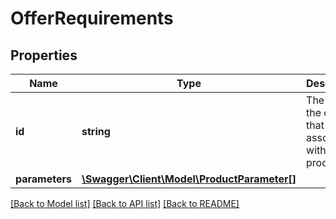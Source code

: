 # OfferRequirements

## Properties
Name | Type | Description | Notes
------------ | ------------- | ------------- | -------------
**id** | **string** | The id of the offer that can be associated with this product. | [optional] 
**parameters** | [**\Swagger\Client\Model\ProductParameter[]**](ProductParameter.md) |  | [optional] 

[[Back to Model list]](../../README.md#documentation-for-models) [[Back to API list]](../../README.md#documentation-for-api-endpoints) [[Back to README]](../../README.md)

